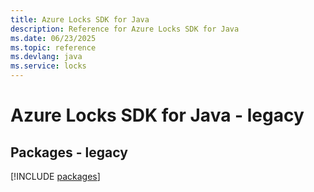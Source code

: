 ```yaml
---
title: Azure Locks SDK for Java
description: Reference for Azure Locks SDK for Java
ms.date: 06/23/2025
ms.topic: reference
ms.devlang: java
ms.service: locks
---
```

# Azure Locks SDK for Java - legacy
## Packages - legacy
[!INCLUDE [packages](locks-index.md)]